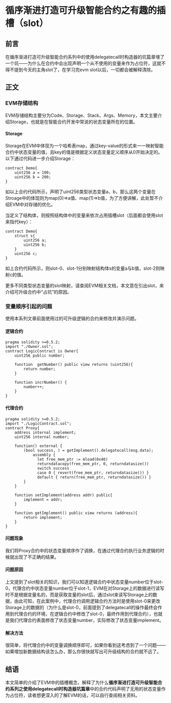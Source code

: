 # 循序渐进打造可升级智能合约之有趣的插槽（slot）

## 前言

在循序渐进打造可升级智能合约系列中的使用delegatecall时构造器的坑篇章埋了一个坑——为什么在合约中会出现声明一个从不使用的变量来作为占位符，这就不得不提到今天的主角slot了，在学习完evm slot以后，一切都会被解释清除。

## 正文

### EVM存储结构

EVM存储结构主要分为Code、Storage、Stack、Args、Memory，本文主要介绍Storage，也就是在智能合约开发中常说的状态变量所在的位置。

#### Storage

Storage在EVM中体现为一个哈希表map，通过key-value的形式来一一映射智能合约中状态变量的值，且key的值是根据定义状态变量定义顺序从0开始决定的。以下通过代码进一步介绍Storage：

```
contract Demo{
	uint256 a = 100;
	uint256 b = 200;
}
```

如以上合约代码所示，声明了uint256类型状态变量a、b，那么这两个变量在Stroage中的体现则为map(0)=>a值、map(1)=>b值，为了方便讲解，此处暂不介绍EVM中对存储的优化。

当定义了结构体，则按照结构体中的变量来依次占用插槽slot（后面都会使用slot来指代key）：

```
contract Demo{
	struct s{
		uint256 a;
		uint256 b;
	}
	uint256 c;
}
```

如上合约代码所示，则slot-0、slot-1分别映射结构体s的变量a与b值，slot-2则映射c的值。

更多不同类型状态变量的slot映射，请查阅EVM相关文档，本文意在引出slot，来介绍可升级合约中“占坑”的原因。

### 变量顺序引起的问题

使用本系列文章前面使用过的可升级逻辑的合约来修改并演示问题。

#### 逻辑合约

`````
pragma solidity >=0.5.2;
import "./Owner.sol";
contract LogicContract is Owner{
    uint256 public number;
    
    function  getNumber() public view returns (uint256){
        return number;
    }
    
    function incrNumber() {
        number++;
    }
}
`````

#### 代理合约

`````
pragma solidity >=0.5.2;
import "./LogicContract.sol";
contract Proxy{
    address internal implement;
    uint256 internal number;
    
    function() external { 
    	(bool success, ) = getImplement().delegatecall(msg.data);
            assembly {
              let free_mem_ptr := mload(0x40)
              returndatacopy(free_mem_ptr, 0, returndatasize())
              switch success
              case 0 { revert(free_mem_ptr, returndatasize()) }
              default { return(free_mem_ptr, returndatasize()) }
        }
    }
    
    function setImplement(address addr) public{
        implement = addr;
    }
    
    function getImplement() public view returns (address){
        return implement;
    }
}
`````

#### 问题现象

我们将Proxy合约中的状态变量顺序作了调换，在通过代理合约执行业务逻辑的时候就出现了不正确的结果。

#### 问题原因

上文提到了slot相关的知识，我们可以知道逻辑合约中状态变量number位于slot-0，代理合约中状态变量number位于slot-1，EVM在对Storage上的数据进行读写时不是根据变量名的，而是获取变量的slot后，通过slot来读写Storage上的数据，由此可知，在此案例中，代理合约调用逻辑合约方法时是使用slot-0来更改Storage上的数据的（为什么是slot-0，前面提到了delegatecall的操作最终会作用到代理合约的环境，在逻辑合约中修改了slot-0，最终作用到代理合约），也就是我们代理合约表面修改了状态变量number，实际修改了状态变量implement。

#### 解决方法

很简单，将代理合约中的变量调换顺序即可，如果你看到这考虑到了一个问题——如果增加新数据结构该怎么办，那么你很快就写出可升级结构的合约就不远了。

## 结语

本文简单的介绍了EVM中的插槽概念，解释了为什么**循序渐进打造可升级智能合约系列之使用delegatecall时构造器坑篇章**中的合约代码声明了无用的状态变量作为占位符，读者想更深入的了解EVM的话，可以自行查阅相关资料。